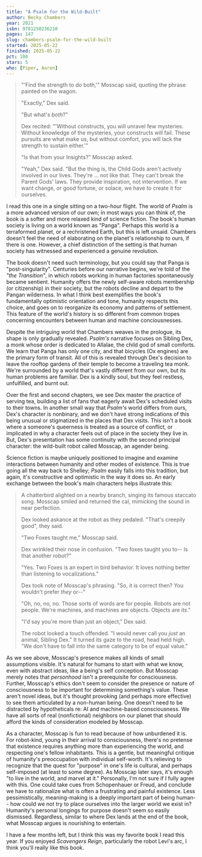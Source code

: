 ```yaml
---
title: "A Psalm for the Wild-Built"
author: Becky Chambers
year: 2021
isbn: 9781250236210
pages: 147
slug: chambers-psalm-for-the-wild-built
started: 2025-05-22
finished: 2025-05-22
pct: 100
stars: 5
who: [Piper, Aaron]
---
```


> "'Find the strength to do both,'" Mosscap said, quoting the phrase painted on the wagon.
> 
> "Exactly," Dex said.
> 
> "But what's _both_?"
> 
> Dex recited: "'Without constructs, you will unravel few mysteries. Without knowledge of the mysteries, your constructs will fail. These pursuits are what make us, but without comfort, you will lack the strength to sustain either.'"
> 
> "Is that from your Insights?" Mosscap asked.
> 
> "Yeah," Dex said. "But the thing is, the Child Gods aren't actively involved in our lives. They're ... not like that. They can't break the Parent Gods' laws. They provide inspiration, not intervention. If we want change, or good fortune, or solace, we have to create it for ourselves.

I read this one in a single sitting on a two-hour flight. The world of _Psalm_ is a more advanced version of our own; in most ways you can think of, the book is a softer and more relaxed kind of science fiction. The book's human society is living on a world known as "Panga". Perhaps this world is a terraformed planet, or a rechristened Earth, but this is left unsaid. Chambers doesn't feel the need of elaborating on the planet's relationship to ours, if there is one. However, a chief distinction of the setting is that human society has witnessed and experienced a genuine revolution.

The book doesn't need such terminology, but you could say that Panga is "post-singularity". Centuries before our narrative begins, we're told of the _"the Transition"_, in which robots working in human factories spontaneously became sentient. Humanity offers the newly self-aware robots membership (or citizenship) in their society, but the robots decline and depart to the Pangan wilderness. In what I think best exemplifies the book's fundamentally optimistic orientation and tone, humanity respects this choice, and goes on to reorganize its economy and patterns of settlement. This feature of the world's history is so different from common tropes concerning encounters between human and machine conciousnesses.

Despite the intriguing world that Chambers weaves in the prologue, its shape is only gradually revealed. _Psalm's_ narrative focuses on Sibling Dex, a monk whose order is dedicated to Allalae, the child god of small comforts. We learn that Panga has only one city, and that bicycles (Ox engines) are the primary form of transit. All of this is revealed through Dex's decision to leave the rooftop gardens of their temple to become a traveling tea monk. We're surrounded by a world that's vastly different from our own, but its human problems are familiar. Dex is a kindly soul, but they feel restless, unfulfilled, and burnt out.

Over the first and second chapters, we see Dex master the practice of serving tea, building a list of fans that eagerly await Dex's scheduled visits to their towns. In another small way that _Psalm's_ world differs from ours, Dex's character is nonbinary, and we don't have strong indications of this being unusual or stigmatized in the places that Dex visits. This isn't a book where a someone's queerness is treated as a source of conflict, or implicated in why a character feels out of place in the society they live in. But, Dex's presentation has some continuity with the second principal character: the wild-built robot called Mosscap, an agender being.

Science fiction is maybe uniquely positioned to imagine and examine interactions between humanity and other modes of existence. This is true going all the way back to Shelley; _Psalm_ easily falls into this tradition, but again, it's constructive and optimistic in the way it does so. An early exchange between the book's main characters helps illustrate this:

> A chatterbird alighted on a nearby branch, singing its famous staccato song. Mosscap smiled and returned the cal, mimicking the sound in near perfection.
>
> Dex looked askance at the robot as they pedaled. "That's creepily good", they said.
> 
> "Two Foxes taught me," Mosscap said.
> 
> Dex wrinkled their nose in confusion. "Two foxes taught you to-- Is that another robot?"
> 
> "Yes. Two Foxes is an expert in bird behavior. It loves nothing better than listening to vocalizations."
> 
> Dex took note of Mosscap's phrasing. "So, it is correct then? You wouldn't prefer _they_ or--"
>
> "Oh, no, no, no. Those sorts of words are for people. Robots are not people. We're machines, and machines are objects. Objects are _its_."
> 
> "I'd say you're more than just an object," Dex said.
> 
> The robot looked a touch offended. "I would never call you _just_ an animal, Sibling Dex." It turned its gaze to the road, head held high. "We don't have to fall into the same category to be of equal value."

As we see above, Mosscap's presence makes all kinds of small assumptions visible. It's natural for humans to start with what we know, even with abstract ideas, like a being's self conception. But Mosscap merely notes that _personhood_ isn't a prerequisite for consciousness. Further, Mosscap's ethics don't seem to consider the presence or nature of consciousness to be important for determining something's value. These aren't novel ideas, but it's thought provoking (and perhaps more effective) to see them articulated by a non-human being. One doesn't need to be distracted by hypotheticals re: AI and machine-based consciousness. We have all sorts of real (nonfictional) neighbors on our planet that should afford the kinds of consideration modeled by Mosscap.

As a character, Mosscap is fun to read because of how unburdened it is. For robot-kind, young in their arrival to consciousness, there's no pretense that existence requires anything more than experiencing the world, and respecting one's fellow inhabitants. This is a gentle, but meaningful critique of humanity's preoccupation with individual self-worth. It's relieving to recognize that the quest for "purpose" in one's life is cultural, and perhaps self-imposed (at least to some degree). As Mosscap later says, it's enough "to live in the world, and marvel at it." Personally, I'm not sure if I fully agree with this. One could take cues from Schopenhauer or Freud, and conclude we have to rationalize what is often a frustrating and painful existence. Less pessimistically, meaning-making is a deeply important part of being human-- how could we not try to place ourselves into the larger world we exist in? Humanity's personal longings for purpose doesn't seem so easily dismissed. Regardless, similar to where Dex lands at the end of the book, what Mosscap argues is nourishing to entertain.

I have a few months left, but I think this was my favorite book I read this year. If you enjoyed _Scavengers Reign_, particularly the robot Levi's arc, I think you'll really like this book.
